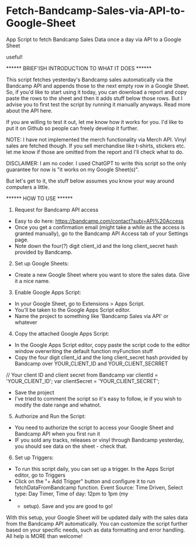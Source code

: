 # Fetch-Bandcamp-Sales-via-API-to-Google-Sheet
App Script to fetch Bandcamp Sales Data once a day via API to a Google Sheet

useful!

****** BRIEF'ISH INTRODUCTION TO WHAT IT DOES ****** 

This script fetches yesterday's Bandcamp sales automatically via the Bandcamp API and appends those to the next empty row in a Google Sheet. So, if you'd like to start using it today, you can download a report and copy paste the rows to the sheet and then it adds stuff below those rows. But I advise you to first test the script by running it manually anyways. Read more about the API here. 

If you are willing to test it out, let me know how it works for you. I'd like to put it on Github so people can freely develop it further.

NOTE: I have not implemented the merch functionality via Merch API. Vinyl sales are fetched though. If you sell merchandise like t-shirts, stickers etc. let me know if those are omitted from the report and I'll check what to do.

DISCLAIMER: I am no coder. I used ChatGPT to write this script so the only guarantee for now is "it works on my Google Sheet(s)".

But let's get to it, the stuff below assumes you know your way around computers a little.

****** HOW TO USE ****** 

1. Request for Bandcamp API access
* Easy to do here: https://bandcamp.com/contact?subj=API%20Access
* Once you get a confirmation email (might take a while as the access is granted manually), go to the Bandcamp API Access tab of your Settings page.
* Note down the four(?) digit client_id and the long client_secret hash provided by Bandcamp.
2. Set up Google Sheets:
* Create a new Google Sheet where you want to store the sales data. Give it a nice name.
3. Enable Google Apps Script:
* In your Google Sheet, go to Extensions > Apps Script.
* You'll be taken to the Google Apps Script editor.
* Name the project to something like 'Bandcamp Sales via API' or whatever
4. Copy the attached Google Apps Script:
* In the Google Apps Script editor, copy paste the script code to the editor window overwriting the default function myFunction stuff
* Copy the four digit client_id and the long client_secret hash provided by Bandcamp over YOUR_CLIENT_ID and YOUR_CLIENT_SECRRET

 // Your client ID and client secret from Bandcamp
var clientId = 'YOUR_CLIENT_ID';
var clientSecret = 'YOUR_CLIENT_SECRET';

* Save the project
* I've tried to comment the script so it's easy to follow, ie if you wish to modify the date range and whatnot.
5. Authorize and Run the Script:
* You need to authorize the script to access your Google Sheet and Bandcamp API when you first run it
* IF you sold any tracks, releases or vinyl through Bandcamp yesterday, you should see data on the sheet - check that.
6. Set up Triggers:
* To run this script daily, you can set up a trigger. In the Apps Script editor, go to Triggers
* Click on the "+ Add Trigger" button and configure it to run fetchDataFromBandcamp function. Event Source: Time Driven, Select type: Day Timer, Time of day: 12pm to 1pm (my
* * setup). Save and you are good to go!

With this setup, your Google Sheet will be updated daily with the sales data from the Bandcamp API automatically. You can customize the script further based on your specific needs, such as data formatting and error handling. All help is MORE than welcome!
